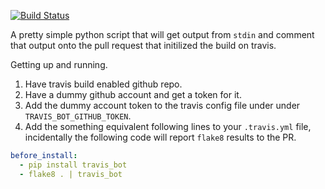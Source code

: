[![Build Status](https://travis-ci.org/koddsson/travis-github-pr-bot.svg?branch=master)](https://travis-ci.org/koddsson/travis-github-pr-bot)

A pretty simple python script that will get output from `stdin` and comment
that output onto the pull request that initilized the build on travis.

Getting up and running.

1. Have travis build enabled github repo.
2. Have a dummy github account and get a token for it.
3. Add the dummy account token to the travis config file under  under `TRAVIS_BOT_GITHUB_TOKEN`.
4. Add the something equivalent following lines to your `.travis.yml` file,
   incidentally the following code will report `flake8` results to the PR.
```yaml
before_install:
  - pip install travis_bot
  - flake8 . | travis_bot
```
